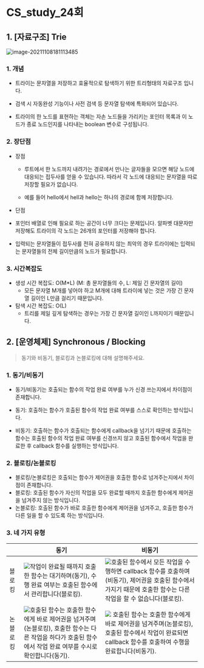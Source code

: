 # CS_study_24회

## 1. [자료구조] Trie

![image-20211108181113485](C:\Users\gyoforit\AppData\Roaming\Typora\typora-user-images\image-20211108181113485.png)

### 1. 개념

- 트라이는 문자열을 저장하고 효율적으로 탐색하기 위한 트리형태의 자료구조 입니다.

- 검색 시 자동완성 기능이나 사전 검색 등 문자열 탐색에 특화되어 있습니다.

- 트라이의 한 노드를 표현하는 객체는 자손 노드들을 가리키는 포인터 목록과 이 노드가 종료 노드인지를 나타내는 boolean 변수로 구성됩니다.

### 2. 장단점

- 장점

    - 루트에서 한 노드까지 내려가는 경로에서 만나는 글자들을 모으면 해당 노드에 대응되는 접두사를 얻을 수 있습니다. 따라서 각 노드에 대응되는 문자열을 따로 저장할 필요가 없습니다.

    - 예를 들어 hello에서 hell과 hello는 하나의 경로에 함께 저장합니다.


-  단점

  - 포인터 배열로 인해 필요로 하는 공간이 너무 크다는 문제입니다. 알파벳 대문자만 저장해도 트라이의 각 노드는 26개의 포인터를 저장해야 합니다.
  - 입력되는 문자열들이 접두사를 전혀 공유하지 않는 최악의 경우 트라이에는 입력되는 문자열들의 전체 길이만큼의 노드가 필요합니다.

### 3. 시간복잡도

- 생성 시간 복잡도: O(M*L) (M: 총 문자열들의 수, L: 제일 긴 문자열의 길이)
  - 모든 문자열 M개를 넣어야 하고 M개에 대해 트라이에 넣는 것은 가장 긴 문자열 길이인 L만큼 걸리기 때문입니다.
- 탐색 시간 복잡도: O(L)
  - 트리를 제일 깊게 탐색하는 경우는 가장 긴 문자열 길이인 L까지이기 때문입니다.



## 2. [운영체제] Synchronous / Blocking

> 동기와 비동기, 블로킹과 논블로킹에 대해 설명해주세요.

### 1. 동기/비동기

- 동기/비동기는 호출되는 함수의 작업 완료 여부를 누가 신경 쓰는지에서 차이점이 존재합니다.
- 동기: 호출하는 함수가 호출된 함수의 작업 완료 여부를 스스로 확인하는 방식입니다.

- 비동기: 호출하는 함수가 호출되는 함수에게 callback을 넘기기 때문에 호출하는 함수는 호출된 함수의 작업 완료 여부를 신경쓰지 않고 호출된 함수에서 작업을 완료한 후 callback 함수를 실행하는 방식입니다.



### 2. 블로킹/논블로킹

- 블로킹/논블로킹은 호출되는 함수가 제어권을 호출한 함수로 넘겨주는지에서 차이점이 존재합니다.
- 블로킹: 호출된 함수가 자신의 작업을 모두 완료할 때까지 호출한 함수에게 제어권을 넘겨주지 않는 방식입니다.
- 논블로킹: 호출된 함수가 바로 호출한 함수에게 제어권을 넘겨주고, 호출한 함수가 다른 일을 할 수 있도록 하는 방식입니다.



### 3. 네 가지 유형

|          | 동기                                                         | 비동기                                                       |
| -------- | ------------------------------------------------------------ | ------------------------------------------------------------ |
| 블로킹   | ![](https://blog.kakaocdn.net/dn/dEcl2Q/btq2NEHwYCo/2mSRldzX8KPF4ew65Q7u11/img.png)작업이 완료될 때까지 호출한 함수는 대기하며(동기), 수행 완료 여부는 호출된 함수에서 관리합니다(블로킹). | ![](https://img1.daumcdn.net/thumb/R1280x0/?scode=mtistory2&fname=https%3A%2F%2Fblog.kakaocdn.net%2Fdn%2FmooW7%2Fbtq2McyK8UJ%2FoxQisQ5sKWkVA878XLCs6K%2Fimg.png)호출된 함수에서 모든 작업을 수행하면 callback 함수를 호출하며(비동기), 제어권을 호출된 함수에서 가지기 때문에 호출한 함수는 다른 작업을 할 수 없습니다(블로킹). |
| 논블로킹 | ![](https://img1.daumcdn.net/thumb/R1280x0/?scode=mtistory2&fname=https%3A%2F%2Fblog.kakaocdn.net%2Fdn%2Fbdm4V4%2Fbtq2My2pWXl%2FP26PSckFMrSOXAuAtrBCO1%2Fimg.png)호출된 함수는 호출한 함수에게 바로 제어권을 넘겨주며(논블로킹), 호출한 함수는 다른 작업을 하다가 호출된 함수에서 작업 완료 여부를 수시로 확인합니다(동기). | ![](https://img1.daumcdn.net/thumb/R1280x0/?scode=mtistory2&fname=https%3A%2F%2Fblog.kakaocdn.net%2Fdn%2FbAJlbP%2Fbtq2NpjzES9%2FfR5XMOxutFtgHwV5Kus1AK%2Fimg.png) 호출된 함수는 호출한 함수에게 바로 제어권을 넘겨주며(논블로킹), 호출된 함수에서 작업이 완료되면 callback 함수를 호출하여 수행을 완료합니다(비동기). |

